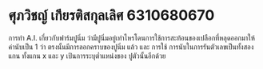 # ศุภวิชญ์ เกียรติสกุลเลิศ 6310680670
การทำ A.I. เกี่ยวกับฟาร์มปูนิ่ม ว่ามีปูนิ่มอยู่เท่าไหรโดนการใช้การสะท้อนของเปลือกที่หลุดออกมาให้ค่านับเป็น 1 ว่า ตรงนั้นมีการลอกคราบของปูนิ่ม แล้ว และ การใช้ การนับในการรันตัวเลขเป็นทั้งสองแกน ทั้งแกน x และ y เป้นการระบุต่ำแหน่งของ ปูตัวนั้นอีกด้วย

